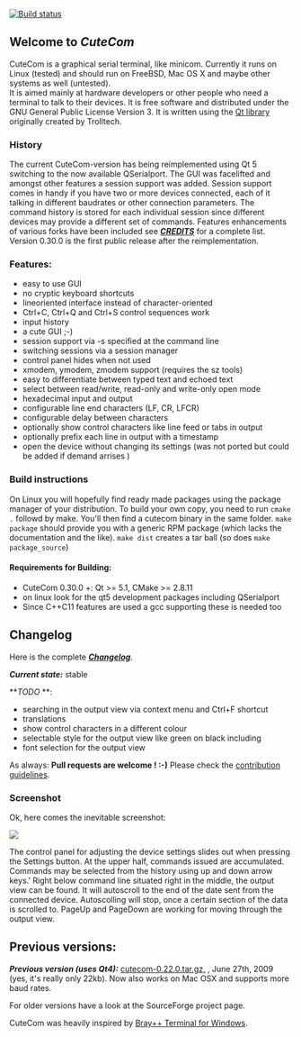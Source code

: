 [![Build status](https://api.travis-ci.org/cyc1ingsir/cutecom.svg?branch=master)](https://travis-ci.org/cyc1ingsir/cutecom)

## Welcome to _CuteCom_

CuteCom is a graphical serial terminal, like minicom. 
Currently it runs on Linux (tested) and should run on FreeBSD, Mac OS X and maybe other systems as well (untested).  
It is aimed mainly at hardware developers or other people who need a terminal to talk to their devices. 
It is free software and distributed under the GNU General Public License Version 3. 
It is written using the [Qt library](http://www.qt.io/) originally created by Trolltech.

### History

The current CuteCom-version has being reimplemented using Qt 5 switching to the now available QSerialport.
The GUI was facelifted and amongst other features a session support was added.
Session support comes in handy if you have two or more devices connected, each of it talking 
in different baudrates or other connection parameters. The command history is stored for each individual session since
different devices may provide a different set of commands.
Features enhancements of various forks have been included see [**_CREDITS_**](CREDITS) for a complete list.
Version 0.30.0 is the first public release after the reimplementation.

### Features:

*   easy to use GUI
*   no cryptic keyboard shortcuts
*   lineoriented interface instead of character-oriented
*   Ctrl+C, Ctrl+Q and Ctrl+S control sequences work
*   input history
*   a cute GUI ;-)
*   session support via -s <session name> specified at the command line
*   switching sessions via a session manager
*   control panel hides when not used 
*   xmodem, ymodem, zmodem support (requires the sz tools)
*   easy to differentiate between typed text and echoed text
*   select between read/write, read-only and write-only open mode
*   hexadecimal input and output
*   configurable line end characters (LF, CR, LFCR)
*   configurable delay between characters
*   optionally show control characters like line feed or tabs in output
*   optionally prefix each line in output with a timestamp
*   open the device without changing its settings (was not ported but could be added if demand arrises )


### Build instructions

On Linux you will hopefully find ready made packages using the package manager of your distribution.
To build your own copy, you need to run `cmake .` followd by make.
You'll then find a cutecom binary in the same folder.
`make package` should provide you with a generic RPM package (which lacks the documentation and the like).
`make dist` creates a tar ball (so does `make package_source`)

#### Requirements for Building:

*   CuteCom 0.30.0 +: Qt >= 5.1, CMake >= 2.8.11
*   on linux look for the qt5 development packages including QSerialport
*   Since C++C11 features are used a gcc supporting these is needed too

## Changelog

Here is the complete [**_Changelog_**](Changelog).  

**_Current state:_** stable

**_TODO_ **:

*   searching in the output view via context menu and Ctrl+F shortcut
*   translations
*   show control characters in a different colour
*   selectable style for the output view like green on black including
*   font selection for the output view


As always:
**Pull requests are welcome ! :-)**
Please check the [contribution guidelines](CONTRIBUTING.md).

### Screenshot

Ok, here comes the inevitable screenshot:  

![](cutecom.png)

The control panel for adjusting the device settings slides out when pressing the Settings button.
At the upper half, commands issued are accumulated. 
Commands may be selected from the history using up and down arrow keys.'
Right below command line situated right in the middle, the output view can be found.
It will autoscroll to the end of the date sent from the connected device.
Autoscolling will stop, once a certain section of the data is scrolled to.
PageUp and PageDown are working for moving through the output view.

## Previous versions:

**_Previous version (uses Qt4):_** [cutecom-0.22.0.tar.gz,](http://cutecom.sourceforge.net/cutecom-0.22.0.tar.gz) , June 27th, 2009
(yes, it's really only 22kb). Now also works on Mac OSX and supports more baud rates.  

For older versions have a look at the SourceForge project page.

CuteCom was heavily inspired by [Bray++ Terminal for Windows](https://sites.google.com/site/terminalbpp/).

